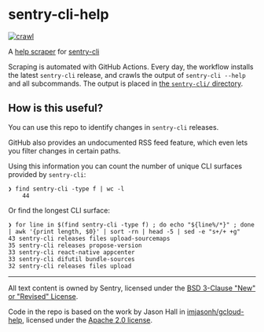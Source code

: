 # sentry-cli-help

[![crawl](https://github.com/mwarkentin/sentry-cli-help/actions/workflows/crawl.yaml/badge.svg)](https://github.com/mwarkentin/sentry-cli-help/actions/workflows/crawl.yaml)

A [help scraper](https://simonwillison.net/2022/Feb/2/help-scraping/) for [sentry-cli](https://github.com/getsentry/sentry-cli)

Scraping is automated with GitHub Actions.
Every day, the workflow installs the latest `sentry-cli` release, and crawls the output of `sentry-cli --help` and all subcommands.
The output is placed in [the `sentry-cli/` directory](./sentry-cli/).

## How is this useful?

You can use this repo to identify changes in `sentry-cli` releases.

GitHub also provides an undocumented RSS feed feature, which even lets you filter changes in certain paths.

Using this information you can count the number of unique CLI surfaces provided by `sentry-cli`:

```
❯ find sentry-cli -type f | wc -l
    44
```

Or find the longest CLI surface:

```
❯ for line in $(find sentry-cli -type f) ; do echo "${line%/*}" ; done | awk '{print length, $0}' | sort -rn | head -5 | sed -e "s+/+ +g"
43 sentry-cli releases files upload-sourcemaps
35 sentry-cli releases propose-version
33 sentry-cli react-native appcenter
33 sentry-cli difutil bundle-sources
32 sentry-cli releases files upload
```

---

All text content is owned by Sentry, licensed under the [BSD 3-Clause "New" or "Revised" License](https://opensource.org/licenses/BSD-3-Clause).

Code in the repo is based on the work by Jason Hall in [imjasonh/gcloud-help](https://github.com/imjasonh/gcloud-help), licensed under the [Apache 2.0 license](https://www.apache.org/licenses/LICENSE-2.0).
